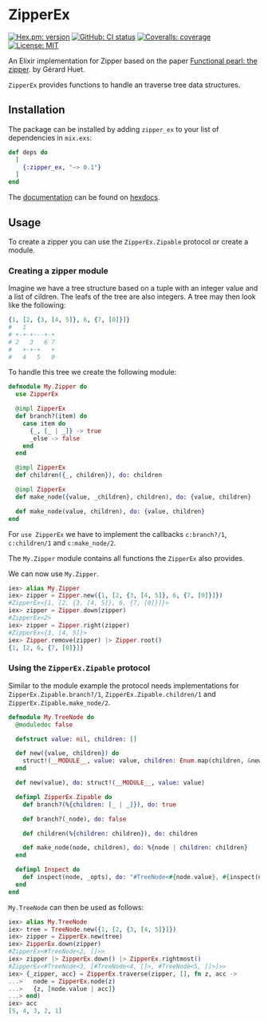 # ZipperEx
[![Hex.pm: version](https://img.shields.io/hexpm/v/zipper_ex.svg?style=flat-square)](https://hex.pm/packages/zipper_ex)
[![GitHub: CI status](https://img.shields.io/github/workflow/status/hrzndhrn/zipper_ex/CI?style=flat-square)](https://github.com/hrzndhrn/zipper_ex/actions)
[![Coveralls: coverage](https://img.shields.io/coveralls/github/hrzndhrn/zipper_ex?style=flat-square)](https://coveralls.io/github/hrzndhrn/zipper_ex)
[![License: MIT](https://img.shields.io/badge/License-MIT-yellow.svg?style=flat-square)](https://github.com/hrzndhrn/zipper_ex/blob/main/LICENSE.md)

An Elixir implementation for Zipper based on the paper
[Functional pearl: the zipper](
https://www.st.cs.uni-saarland.de/edu/seminare/2005/advanced-fp/docs/huet-zipper.pdf).
by Gérard Huet.

`ZipperEx` provides functions to handle an traverse tree data structures.

## Installation

The package can be installed by adding `zipper_ex` to your list of dependencies in
`mix.exs`:

```elixir
def deps do
  [
    {:zipper_ex, "~> 0.1"}
  ]
end
```

The [documentation](https://hexdocs.pm/zipper_ex) can be found on [hexdocs](https://hexdocs.pm/).

## Usage

To create a zipper you can use the `ZipperEx.Zipable` protocol or create a
module.

### Creating a zipper module

Imagine we have a tree structure based on a tuple with an integer value and a
list of cildren. The leafs of the tree are also integers. A tree may then look
like the following:

```elixir
{1, [2, {3, [4, 5]}, 6, {7, [0]}]}
#   1
# +-+-+---+-+
# 2   3   6 7
#   +-+-+   +
#   4   5   0
```

To handle this tree we create the following module:
```elixir
defmodule My.Zipper do
  use ZipperEx

  @impl ZipperEx
  def branch?(item) do
    case item do
      {_, [_ | _]} -> true
      _else -> false
    end
  end

  @impl ZipperEx
  def children({_, children}), do: children

  @impl ZipperEx
  def make_node({value, _children}, children), do: {value, children}

  def make_node(value, children), do: {value, children}
end
```

For `use ZipperEx` we have to implement the callbacks `c:branch?/1`,
`c:children/1` and `c:make_node/2`.

The `My.Zipper` module contains all functions the `ZipperEx` also
provides.

We can now use `My.Zipper`.

```elixir
iex> alias My.Zipper
iex> zipper = Zipper.new({1, [2, {3, [4, 5]}, 6, {7, [0]}]})
#ZipperEx<{1, [2, {3, [4, 5]}, 6, {7, [0]}]}>
iex> zipper = Zipper.down(zipper)
#ZipperEx<2>
iex> zipper = Zipper.right(zipper)
#ZipperEx<{3, [4, 5]}>
iex> Zipper.remove(zipper) |> Zipper.root()
{1, [2, 6, {7, [0]}]}
```

### Using the `ZipperEx.Zipable` protocol

Similar to the module example the protocol needs implementations for
`ZipperEx.Zipable.branch?/1`, `ZipperEx.Zipable.children/1` and
`ZipperEx.Zipable.make_node/2`.

```elixir
defmodule My.TreeNode do
  @moduledoc false

  defstruct value: nil, children: []

  def new({value, children}) do
    struct!(__MODULE__, value: value, children: Enum.map(children, &new/1))
  end

  def new(value), do: struct!(__MODULE__, value: value)

  defimpl ZipperEx.Zipable do
    def branch?(%{children: [_ | _]}), do: true

    def branch?(_node), do: false

    def children(%{children: children}), do: children

    def make_node(node, children), do: %{node | children: children}
  end

  defimpl Inspect do
    def inspect(node, _opts), do: "#TreeNode<#{node.value}, #{inspect(node.children)}>"
  end
end
```

`My.TreeNode` can then be used as follows:

```elixir
iex> alias My.TreeNode
iex> tree = TreeNode.new({1, [2, {3, [4, 5]}]})
iex> zipper = ZipperEx.new(tree)
iex> ZipperEx.down(zipper)
#ZipperEx<#TreeNode<2, []>>
iex> zipper |> ZipperEx.down() |> ZipperEx.rightmost()
#ZipperEx<#TreeNode<3, [#TreeNode<4, []>, #TreeNode<5, []>]>>
iex> {_zipper, acc} = ZipperEx.traverse(zipper, [], fn z, acc ->
...>   node = ZipperEx.node(z)
...>   {z, [node.value | acc]}
...> end)
iex> acc
[5, 4, 3, 2, 1]
```

